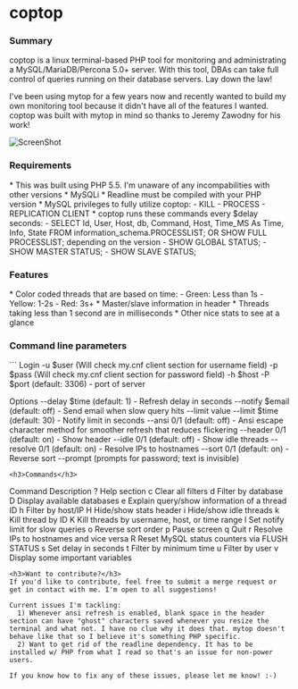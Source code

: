 # coptop
<h3>Summary</h3>
coptop is a linux terminal-based PHP tool for monitoring and administrating a MySQL/MariaDB/Percona 5.0+ server. With this tool, DBAs can take full control of queries running on their database servers. Lay down the law!

I've been using mytop for a few years now and recently wanted to build my own monitoring tool because it didn't have all of the features I wanted. coptop was built with mytop in mind so thanks to Jeremy Zawodny for his work!

![ScreenShot](http://i.imgur.com/BT8t43S.png)

<h3>Requirements</h3>
* This was built using PHP 5.5. I'm unaware of any incompabilities with other versions
* MySQLi
* Readline must be compiled with your PHP version
* MySQL privileges to fully utilize coptop:
  - KILL
  - PROCESS
  - REPLICATION CLIENT
* coptop runs these commands every $delay seconds:
  - SELECT Id, User, Host, db, Command, Host, Time_MS As Time, Info, State FROM information_schema.PROCESSLIST; OR SHOW FULL PROCESSLIST; depending on the version
  - SHOW GLOBAL STATUS;
  - SHOW MASTER STATUS;
  - SHOW SLAVE STATUS;
  
<h3>Features</h3>
* Color coded threads that are based on time:
  - Green: Less than 1s
  - Yellow: 1-2s
  - Red: 3s+
* Master/slave information in header
* Threads taking less than 1 second are in milliseconds
* Other nice stats to see at a glance

<h3>Command line parameters</h3>
```
Login
    -u        $user  (Will check my.cnf client section for username field)
    -p        $pass  (Will check my.cnf client section for password field)
    -h        $host
    -P        $port  (default: 3306) - port of server

Options
    --delay   $time  (default: 1)    - Refresh delay in seconds
    --notify  $email (default: off)  - Send email when slow query hits --limit value
    --limit   $time  (default: 30)   - Notify limit in seconds
    --ansi    0/1    (default: off)  - Ansi escape character method for smoother refresh that reduces flickering
    --header  0/1    (default: on)   - Show header
    --idle    0/1    (default: off)  - Show idle threads
    --resolve 0/1    (default: on)   - Resolve IPs to hostnames
    --sort    0/1    (default: on)   - Reverse sort
    --prompt         (prompts for password; text is invisible)
```
<h3>Commands</h3>
```
Command Description
   ?    Help section
   c    Clear all filters
   d    Filter by database
   D    Display available databases
   e    Explain query/show information of a thread ID
   h    Filter by host/IP
   H    Hide/show stats header
   i    Hide/show idle threads
   k    Kill thread by ID
   K    Kill threads by username, host, or time range
   l    Set notify limit for slow queries
   o    Reverse sort order
   p    Pause screen
   q    Quit
   r    Resolve IPs to hostnames and vice versa
   R    Reset MySQL status counters via FLUSH STATUS
   s    Set delay in seconds
   t    Filter by minimum time
   u    Filter by user
   v    Display some important variables
```
<h3>Want to contribute?</h3>
If you'd like to contribute, feel free to submit a merge request or get in contact with me. I'm open to all suggestions!

Current issues I'm tackling:
  1) Whenever ansi refresh is enabled, blank space in the header section can have "ghost" characters saved whenever you resize the terminal and what not. I have no clue why it does that. mytop doesn't behave like that so I believe it's something PHP specific. 
  2) Want to get rid of the readline dependency. It has to be installed w/ PHP from what I read so that's an issue for non-power users.

If you know how to fix any of these issues, please let me know! :-)


